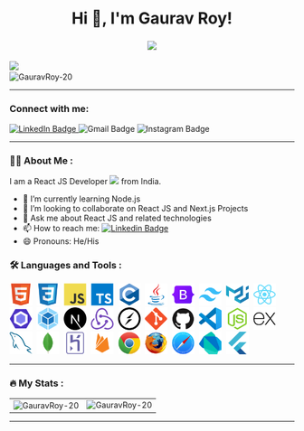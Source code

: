 <div align="center">
  <h1>Hi 👋, I'm Gaurav Roy!</h1>
  <h3> <img src="https://readme-typing-svg.herokuapp.com?color=FF6D60&lines=React+JS+Developer+%3A)" /> </h3>
</div>

  <div id="header" >
  <img src="https://media.giphy.com/media/EOmYN5kVP3W2Lyn6dx/giphy.gif" width="100"/>
</div>
  <div >
<img src="https://komarev.com/ghpvc/?username=GauravRoy-20&style=flat-square&color=blue" alt="GauravRoy-20"/>
</div>

---

### Connect with me:

<div id="badges">
  <a href="https://www.linkedin.com/in/gauravroy20/" target="blank">
  <img src="https://img.shields.io/badge/LinkedIn-blue?logo=linkedin&logoColor=white&style=for-the-badge" alt="LinkedIn Badge"/>
  </a>
  <a "mailto: gauravroy20.gr@gmail.com" target="blank">
  <img src="https://img.shields.io/badge/Gmail-red?logo=gmail&logoColor=white&style=for-the-badge" alt="Gmail Badge"/>
  </a>
  <a "https://www.instagram.com/gauravroy.dev/" target="blank">
  <img src="https://img.shields.io/badge/Instagram-E4405F?logo=instagram&logoColor=white&style=for-the-badge" alt="Instagram Badge"/>
  </a>

</div>

---

### :man_technologist: About Me :

I am a React JS Developer <img src="https://media.giphy.com/media/WUlplcMpOCEmTGBtBW/giphy.gif" width="30"> from India.

<!--
- 🔭 I’m currently working on ...
- 🤔 I’m looking for help with ...
- ⚡ Fun fact: ...
-->

- 🌱 I’m currently learning Node.js
- 👯 I’m looking to collaborate on React JS and Next.js Projects
- 💬 Ask me about React JS and related technologies
- 📫 How to reach me: [![Linkedin Badge](https://img.shields.io/badge/-LinkedIn-blue?style=flat&logo=Linkedin&logoColor=white)](https://www.linkedin.com/in/gauravroy20/)
- 😄 Pronouns: He/His

### :hammer_and_wrench: Languages and Tools :

<div>
  <img src="https://github.com/devicons/devicon/blob/master/icons/html5/html5-original.svg" title="HTML5" alt="HTML5" width="40" height="40"/>&nbsp;
  <img src="https://github.com/devicons/devicon/blob/master/icons/css3/css3-original.svg" title="CSS3" alt="CSS3" width="40" height="40"/>&nbsp;
  <img src="https://github.com/devicons/devicon/blob/master/icons/javascript/javascript-original.svg" title="JS" alt="JS" width="40" height="40"/>&nbsp;
  <img src="https://github.com/devicons/devicon/blob/master/icons/typescript/typescript-original.svg" title="TS" alt="TS" width="40" height="40"/>&nbsp;
  <img src="https://github.com/devicons/devicon/blob/master/icons/c/c-original.svg" title="C" alt="C" width="40" height="40"/>&nbsp;
  <img src="https://github.com/devicons/devicon/blob/master/icons/java/java-original.svg" title="Java" alt="Java" width="40" height="40"/>&nbsp;
  <img src="https://github.com/devicons/devicon/blob/master/icons/bootstrap/bootstrap-original.svg" title="Bootstrap" alt="Bootstrap" width="40" height="40"/>&nbsp;
  <img src="https://github.com/devicons/devicon/blob/master/icons/tailwindcss/tailwindcss-plain.svg" title="Tailwindcss" alt="Tailwindcss" width="40" height="40"/>&nbsp;
  <img src="https://github.com/devicons/devicon/blob/master/icons/materialui/materialui-original.svg" title="MaterialUI" alt="MaterialUI" width="40" height="40"/>&nbsp;
  <img src="https://github.com/devicons/devicon/blob/master/icons/react/react-original.svg" title="React" alt="React" width="40" height="40"/>&nbsp;
  <img src="https://github.com/devicons/devicon/blob/master/icons/eslint/eslint-original.svg" title="ESLint" alt="ESLint" width="40" height="40"/>&nbsp;
  <img src="https://github.com/devicons/devicon/blob/master/icons/webpack/webpack-original.svg" title="Webpack" alt="Webpack" width="40" height="40"/>&nbsp;
  <img src="https://github.com/devicons/devicon/blob/master/icons/nextjs/nextjs-original.svg" title="NextJS" alt="NextJS" width="40" height="40"/>&nbsp;
  <img src="https://github.com/devicons/devicon/blob/master/icons/redux/redux-original.svg" title="Redux" alt="Redux" width="40" height="40"/>&nbsp;
  <img src="https://github.com/devicons/devicon/blob/master/icons/socketio/socketio-original.svg" title="Socket.io" alt="Socket.io" width="40" height="40"/>&nbsp;
  <img src="https://github.com/devicons/devicon/blob/master/icons/git/git-original.svg" title="Git" alt="Git" width="40" height="40"/>&nbsp;
  <img src="https://github.com/devicons/devicon/blob/master/icons/github/github-original.svg" title="GitHub" alt="GitHub" width="40" height="40"/>&nbsp;
  <img src="https://github.com/devicons/devicon/blob/master/icons/vscode/vscode-original.svg" title="Vscode" alt="Vscode" width="40" height="40"/>&nbsp;
  <img src="https://github.com/devicons/devicon/blob/master/icons/nodejs/nodejs-original.svg" title="Node" alt="Node" width="40" height="40"/>&nbsp;
  <img src="https://github.com/devicons/devicon/blob/master/icons/express/express-original.svg" title="Express" alt="Express" width="40" height="40"/>&nbsp;
  <img src="https://github.com/devicons/devicon/blob/master/icons/mysql/mysql-original.svg" title="MySQL" alt="MySQL" width="40" height="40"/>&nbsp;
  <img src="https://github.com/devicons/devicon/blob/master/icons/mongodb/mongodb-original.svg" title="MongoDB" alt="MongoDB" width="40" height="40"/>&nbsp;
  <img src="https://github.com/devicons/devicon/blob/master/icons/heroku/heroku-original.svg" title="Heroku" alt="Heroku" width="40" height="40"/>&nbsp;
  <img src="https://github.com/devicons/devicon/blob/master/icons/firebase/firebase-plain.svg" title="Firebase" alt="Firebase" width="40" height="40"/>&nbsp;
  <img src="https://github.com/devicons/devicon/blob/master/icons/chrome/chrome-original.svg" title="Chrome" alt="Chrome" width="40" height="40"/>&nbsp;
  <img src="https://github.com/devicons/devicon/blob/master/icons/firefox/firefox-original.svg" title="Firefox" alt="Firefox" width="40" height="40"/>&nbsp;
  <img src="https://github.com/devicons/devicon/blob/master/icons/safari/safari-original.svg" title="Safari" alt="Safari" width="40" height="40"/>&nbsp;
   <img src="https://github.com/devicons/devicon/blob/master/icons/dart/dart-original.svg" title="Dart" alt="Dart" width="40" height="40"/>&nbsp;
    <img src="https://github.com/devicons/devicon/blob/master/icons/flutter/flutter-original.svg" title="Flutter" alt="Flutter" width="40" height="40"/>&nbsp;

 </div>

---

### :fire: My Stats :

<table align="center">
  <tr>
     <td>

  <img align="center" src="https://github-readme-streak-stats.herokuapp.com/?user=GauravRoy-20&theme=dark" alt="GauravRoy-20" />
    </td>
    <td>
<img src="https://github-readme-stats.vercel.app/api/top-langs?username=GauravRoy-20&show_icons=true&theme=dark&locale=en&layout=compact" alt="GauravRoy-20" />
    </td>
   
  </tr>
      
</table>

---
